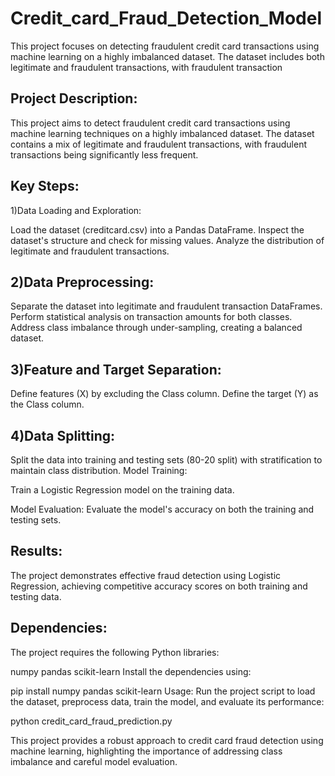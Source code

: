 # Credit_card_Fraud_Detection_Model
This project focuses on detecting fraudulent credit card transactions using machine learning on a highly imbalanced dataset. The dataset includes both legitimate and fraudulent transactions, with fraudulent transaction


Project Description:
----------------------
This project aims to detect fraudulent credit card transactions using machine learning techniques on a highly imbalanced dataset. The dataset contains a mix of legitimate and fraudulent transactions, with fraudulent transactions being significantly less frequent.

Key Steps:
-----------
1)Data Loading and Exploration:

Load the dataset (creditcard.csv) into a Pandas DataFrame.
Inspect the dataset's structure and check for missing values.
Analyze the distribution of legitimate and fraudulent transactions.

2)Data Preprocessing:
----------------------

Separate the dataset into legitimate and fraudulent transaction DataFrames.
Perform statistical analysis on transaction amounts for both classes.
Address class imbalance through under-sampling, creating a balanced dataset.

3)Feature and Target Separation:
---------------------------------

Define features (X) by excluding the Class column.
Define the target (Y) as the Class column.

4)Data Splitting:
------------------

Split the data into training and testing sets (80-20 split) with stratification to maintain class distribution.
Model Training:

Train a Logistic Regression model on the training data.

Model Evaluation:
Evaluate the model's accuracy on both the training and testing sets.

Results:
---------
The project demonstrates effective fraud detection using Logistic Regression, achieving competitive accuracy scores on both training and testing data.

Dependencies:
---------------
The project requires the following Python libraries:

numpy
pandas
scikit-learn
Install the dependencies using:


pip install numpy pandas scikit-learn
Usage:
Run the project script to load the dataset, preprocess data, train the model, and evaluate its performance:


python credit_card_fraud_prediction.py


This project provides a robust approach to credit card fraud detection using machine learning, highlighting the importance of addressing class imbalance and careful model evaluation.




